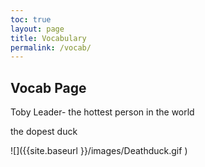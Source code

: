 ```yaml
---
toc: true
layout: page
title: Vocabulary
permalink: /vocab/
---
```


## Vocab Page

Toby Leader- the hottest person in the world

the dopest duck

![]({{site.baseurl }}/images/Deathduck.gif )
